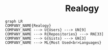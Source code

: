 <h1 align="center">Realogy</h1>

```mermaid
graph LR
COMPANY_NAME{Realogy}
COMPANY_NAME ---> U{Users} ---> UN[9]
COMPANY_NAME ---> R{Repositories} ---> RN[33]
COMPANY_NAME ---> G{Gists} ---> GN[3]
COMPANY_NAME ---> ML{Most Used<br>Languages}
```
